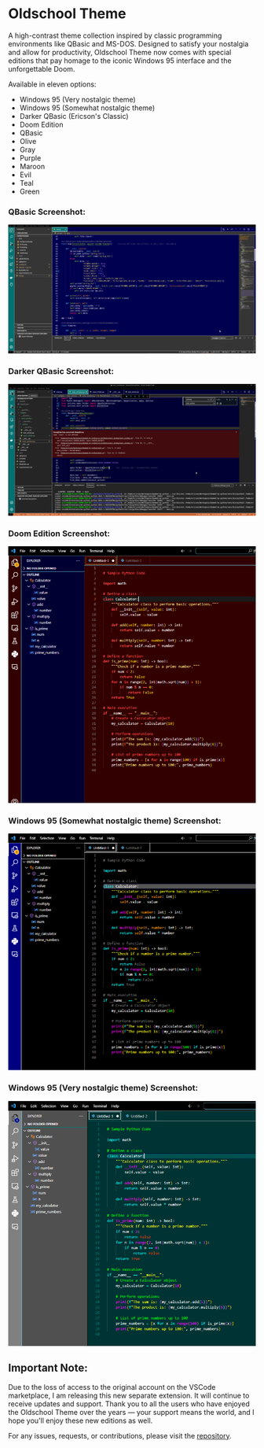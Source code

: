 # Oldschool Theme

A high-contrast theme collection inspired by classic programming environments like QBasic and MS-DOS. Designed to satisfy your nostalgia and allow for productivity, Oldschool Theme now comes with special editions that pay homage to the iconic Windows 95 interface and the unforgettable Doom.

Available in eleven options:

- Windows 95 (Very nostalgic theme)
- Windows 95 (Somewhat nostalgic theme)
- Darker QBasic (Ericson's Classic)
- Doom Edition
- QBasic
- Olive
- Gray
- Purple
- Maroon
- Evil
- Teal
- Green


### QBasic Screenshot:

![QBasic](qbasic.png "QBasic Screenshot")

### Darker QBasic Screenshot:

![Darker QBasic](darker-qbasic.png "Darker QBasic Screenshot")

### Doom Edition Screenshot:

![Doom Edition](doom-edition.png "Doom Edition Screenshot")

### Windows 95 (Somewhat nostalgic theme) Screenshot:

![Somewhat Nostalgic](somewhat-nostalgic.png "Windows 95 Somewhat Nostalgic Screenshot")

### Windows 95 (Very nostalgic theme) Screenshot:

![Very Nostalgic](very-nostalgic.png "Windows 95 Very Nostalgic Screenshot")

## Important Note:

Due to the loss of access to the original account on the VSCode marketplace, I am releasing this new separate extension. It will continue to receive updates and support. Thank you to all the users who have enjoyed the Oldschool Theme over the years — your support means the world, and I hope you'll enjoy these new editions as well.

For any issues, requests, or contributions, please visit the [repository](https://github.com/EricsonWillians/oldschool-theme).

